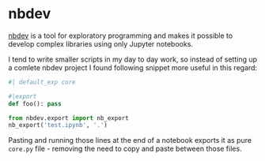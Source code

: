 # nbdev

[nbdev](https://nbdev.fast.ai/) is a tool for exploratory programming and makes it possible to develop complex libraries using only Jupyter notebooks.

I tend to write smaller scripts in my day to day work, so instead of setting up a comlete nbdev project I found following snippet more useful in this regard:

```python
#| default_exp core

#|export
def foo(): pass

from nbdev.export import nb_export
nb_export('test.ipynb', '.')
```

Pasting and running those lines at the end of a notebook exports it as pure `core.py` file - removing the need to copy and paste between those files.
